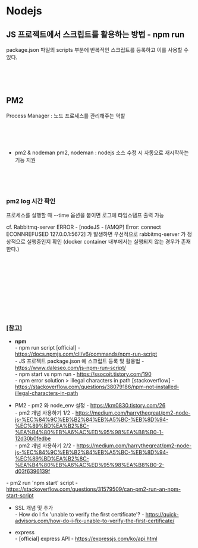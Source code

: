 # Nodejs


## JS 프로젝트에서 스크립트를 활용하는 방법 - npm run

package.json 파일의 scripts 부분에 반복적인 스크립트를 등록하고 이를 사용할 수 있다.




<br><br><br>

## PM2

Process Manager : 노드 프로세스를 관리해주는 역할






<br><br><br>

* pm2 & nodeman
pm2, nodeman : nodejs 소스 수정 시 자동으로 재시작하는 기능 지원






<br><br><br>

### pm2 log 시간 확인

프로세스를 실행할 때 --time 옵션을 붙이면 로그에 타임스탬프 출력 가능




cf. Rabbitmq-server
ERROR - [nodeJS - [AMQP] Error: connect ECONNREFUSED 127.0.0.1:5672] 가 발생하면
우선적으로 rabbitmq-server 가 정상적으로 실행중인지 확인
(docker container 내부에서는 실행되지 않는 경우가 존재한다.)




<br><br><br>
<br><br><br>
<br><br><br>

### [참고] <br>

  * **npm** <br>
  *-* npm run script [official] - https://docs.npmjs.com/cli/v6/commands/npm-run-script <br>
  *-* JS 프로젝트 package.json 에 스크립트 등록 및 활용법 - https://www.daleseo.com/js-npm-run-script/ <br>
  *-* npm start vs npm run - https://ssocoit.tistory.com/190 <br>
  *-* npm error solution > illegal characters in path [stackoverflow] - https://stackoverflow.com/questions/38079186/npm-not-installed-illegal-characters-in-path <br>


  * PM2
  *-* pm2 와 node_env 설정 - https://km0830.tistory.com/26 <br>
  *-* pm2 개념 사용하기 1/2 - https://medium.com/harrythegreat/pm2-node-js-%EC%84%9C%EB%B2%84%EB%A5%BC-%EB%8D%94-%EC%89%BD%EA%B2%8C-%EA%B4%80%EB%A6%AC%ED%95%98%EA%B8%B0-1-12d30b0fedbe <br>
  *-* pm2 개념 사용하기 2/2 - https://medium.com/harrythegreat/pm2-node-js-%EC%84%9C%EB%B2%84%EB%A5%BC-%EB%8D%94-%EC%89%BD%EA%B2%8C-%EA%B4%80%EB%A6%AC%ED%95%98%EA%B8%B0-2-d03f6396139f <br>

  *-* pm2 run 'npm start' script - https://stackoverflow.com/questions/31579509/can-pm2-run-an-npm-start-script <br>

  * SSL 개념 및 추가 <br>
  *-* How do I fix 'unable to verify the first certificate'? - https://quick-advisors.com/how-do-i-fix-unable-to-verify-the-first-certificate/ <br>


  * express <br>
  *-* [official] express API - https://expressjs.com/ko/api.html <br>